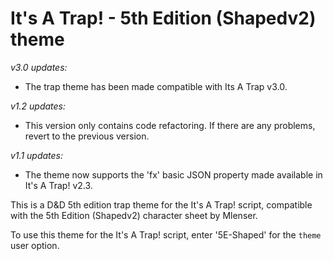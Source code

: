 # It's A Trap! - 5th Edition (Shapedv2) theme

_v3.0 updates:_
* The trap theme has been made compatible with Its A Trap v3.0.

_v1.2 updates:_
* This version only contains code refactoring. If there are any problems, revert to the previous version.

_v1.1 updates:_
* The theme now supports the 'fx' basic JSON property made available in It's A Trap! v2.3.

This is a D&D 5th edition trap theme for the It's A Trap! script, compatible with
the 5th Edition (Shapedv2) character sheet by Mlenser.

To use this theme for the It's A Trap! script, enter '5E-Shaped' for the ```theme``` user option.
